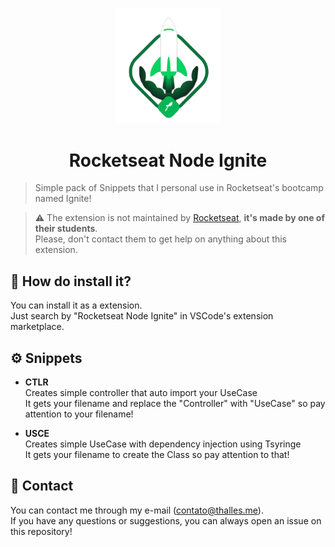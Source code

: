 <p align="center">
<img width="170" src="assets/icon.png" />
</p>
<h1 align="center">Rocketseat Node Ignite</h1>

> Simple pack of Snippets that I personal use in Rocketseat's bootcamp named Ignite!  

> ⚠️ The extension is not maintained by [Rocketseat](https://www.rocketseat.com.br/), **it's made by one of their students**.  
> Please, don't contact them to get help on anything about this extension.

## 🚀 How do install it?

You can install it as a extension.  
Just search by "Rocketseat Node Ignite" in VSCode's extension marketplace.

## ⚙️ Snippets

- **CTLR**  
Creates simple controller that auto import your UseCase  
It gets your filename and replace the "Controller" with "UseCase" so pay attention to your filename!

- **USCE**  
Creates simple UseCase with dependency injection using Tsyringe  
It gets your filename to create the Class so pay attention to that!

## 📨 Contact
You can contact me through my e-mail (contato@thalles.me).  
If you have any questions or suggestions, you can always open an issue on this repository!
